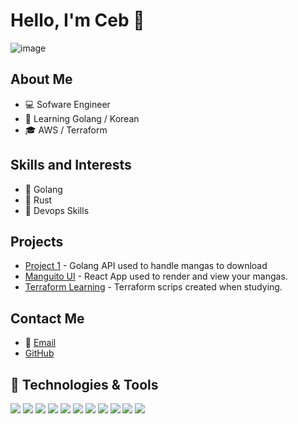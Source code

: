 # Hello, I'm Ceb 👋

![image](https://github.com/pinkfloydsito/pinkfloydsito/assets/8844096/cc11d52a-5c68-45c9-90b2-7408d0bb3e55)

## About Me

- 💻 Sofware Engineer
- 🌱 Learning Golang / Korean
- 🎓 AWS / Terraform

## Skills and Interests

- 🔧 Golang
- 🔧 Rust
- 🔧 Devops Skills

## Projects

- [Project 1](https://github.com/pinkfloydsito/manguito-api) - Golang API  used to handle mangas to download
- [Manguito UI](https://github.com/pinkfloydsito/manguito-ui) - React App used to render and view your mangas.
- [Terraform Learning](https://github.com/pinkfloydsito/terraform-samples) - Terraform scrips created when studying.

## Contact Me

- 📧 [Email](mailto:ceeb.developer@gmail.com)
- [GitHub](https://github.com/pinkfloydsito)


## 🔧 Technologies & Tools
![](https://img.shields.io/badge/OS-Linux-informational?style=flat&logo=linux&logoColor=white&color=2bbc8a)
![](https://img.shields.io/badge/Code-Python-informational?style=flat&logo=python&logoColor=white&color=2bbc8a)
![](https://img.shields.io/badge/Code-JavaScript-informational?style=flat&logo=javascript&logoColor=white&color=2bbc8a)
![](https://img.shields.io/badge/Code-Golang-informational?style=flat&logo=go&logoColor=white&color=2bbc8a)
![](https://img.shields.io/badge/Code-Make-informational?style=flat&logo=cmake&logoColor=white&color=2bbc8a)
![](https://img.shields.io/badge/Code-Vue-informational?style=flat&logo=vue.js&logoColor=white&color=2bbc8a)
![](https://img.shields.io/badge/Shell-Bash-informational?style=flat&logo=gnu-bash&logoColor=white&color=2bbc8a)
![](https://img.shields.io/badge/Tools-PostgreSQL-informational?style=flat&logo=postgresql&logoColor=white&color=2bbc8a)
![](https://img.shields.io/badge/Tools-Docker-informational?style=flat&logo=docker&logoColor=white&color=2bbc8a)
![](https://img.shields.io/badge/Tools-Kubernetes-informational?style=flat&logo=kubernetes&logoColor=white&color=2bbc8a)
![](https://img.shields.io/badge/Cloud-Digital_Ocean-informational?style=flat&logo=digitalocean&logoColor=white&color=2bbc8a)
